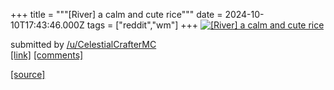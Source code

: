 +++
title = """[River] a calm and cute rice"""
date = 2024-10-10T17:43:46.000Z
tags = ["reddit","wm"]
+++
[![[River] a calm and cute rice](https://a.thumbs.redditmedia.com/kgjmPv0JEi_r9A_sfjOwLhbUIlRK0vbEQdV1xZvRoh8.jpg "[River] a calm and cute rice")](https://www.reddit.com/r/unixporn/comments/1g0ok8d/river_a_calm_and_cute_rice/)

submitted by [/u/CelestialCrafterMC](https://www.reddit.com/user/CelestialCrafterMC)  
[\[link\]](https://www.reddit.com/gallery/1g0ok8d) [\[comments\]](https://www.reddit.com/r/unixporn/comments/1g0ok8d/river_a_calm_and_cute_rice/)

[[source]](https://www.reddit.com/r/unixporn/comments/1g0ok8d/river_a_calm_and_cute_rice/)
